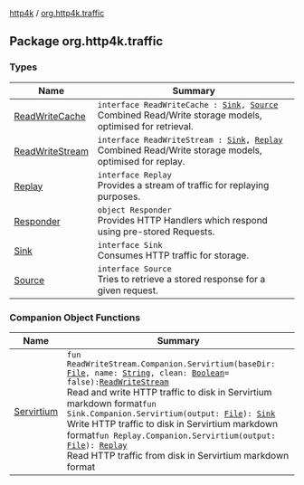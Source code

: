 [http4k](../index.md) / [org.http4k.traffic](./index.md)

## Package org.http4k.traffic

### Types

| Name | Summary |
|---|---|
| [ReadWriteCache](-read-write-cache/index.md) | `interface ReadWriteCache : `[`Sink`](-sink/index.md)`, `[`Source`](-source/index.md)<br>Combined Read/Write storage models, optimised for retrieval. |
| [ReadWriteStream](-read-write-stream/index.md) | `interface ReadWriteStream : `[`Sink`](-sink/index.md)`, `[`Replay`](-replay/index.md)<br>Combined Read/Write storage models, optimised for replay. |
| [Replay](-replay/index.md) | `interface Replay`<br>Provides a stream of traffic for replaying purposes. |
| [Responder](-responder/index.md) | `object Responder`<br>Provides HTTP Handlers which respond using pre-stored Requests. |
| [Sink](-sink/index.md) | `interface Sink`<br>Consumes HTTP traffic for storage. |
| [Source](-source/index.md) | `interface Source`<br>Tries to retrieve a stored response for a given request. |

### Companion Object Functions

| Name | Summary |
|---|---|
| [Servirtium](-servirtium.md) | `fun ReadWriteStream.Companion.Servirtium(baseDir: `[`File`](https://docs.oracle.com/javase/9/docs/api/java/io/File.html)`, name: `[`String`](https://kotlinlang.org/api/latest/jvm/stdlib/kotlin/-string/index.html)`, clean: `[`Boolean`](https://kotlinlang.org/api/latest/jvm/stdlib/kotlin/-boolean/index.html)` = false): `[`ReadWriteStream`](-read-write-stream/index.md)<br>Read and write HTTP traffic to disk in Servirtium markdown format`fun Sink.Companion.Servirtium(output: `[`File`](https://docs.oracle.com/javase/9/docs/api/java/io/File.html)`): `[`Sink`](-sink/index.md)<br>Write HTTP traffic to disk in Servirtium markdown format`fun Replay.Companion.Servirtium(output: `[`File`](https://docs.oracle.com/javase/9/docs/api/java/io/File.html)`): `[`Replay`](-replay/index.md)<br>Read HTTP traffic from disk in Servirtium markdown format |
